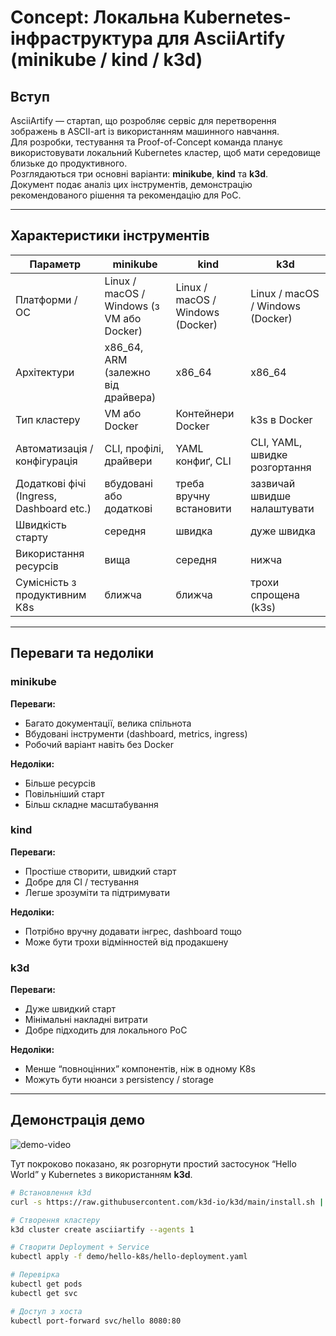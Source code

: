 # Concept: Локальна Kubernetes-інфраструктура для AsciiArtify (minikube / kind / k3d)

## Вступ

AsciiArtify — стартап, що розробляє сервіс для перетворення зображень в ASCII-art із використанням машинного навчання.  
Для розробки, тестування та Proof-of-Concept команда планує використовувати локальний Kubernetes кластер, щоб мати середовище близьке до продуктивного.  
Розглядаються три основні варіанти: **minikube**, **kind** та **k3d**.  
Документ подає аналіз цих інструментів, демонстрацію рекомендованого рішення та рекомендацію для PoC.




---

## Характеристики інструментів

| Параметр | minikube | kind | k3d |
|---|---|---|---|
| Платформи / ОС | Linux / macOS / Windows (з VM або Docker) | Linux / macOS / Windows (Docker) | Linux / macOS / Windows (Docker) |
| Архітектури | x86_64, ARM (залежно від драйвера) | x86_64 | x86_64 |
| Тип кластеру | VM або Docker | Контейнери Docker | k3s в Docker |
| Автоматизація / конфігурація | CLI, профілі, драйвери | YAML конфиґ, CLI | CLI, YAML, швидке розгортання |
| Додаткові фічі (Ingress, Dashboard etc.) | вбудовані або додаткові | треба вручну встановити | зазвичай швидше налаштувати |
| Швидкість старту | середня | швидка | дуже швидка |
| Використання ресурсів | вища | середня | нижча |
| Сумісність з продуктивним K8s | ближча | ближча | трохи спрощена (k3s) |

---

## Переваги та недоліки

### minikube

**Переваги:**
- Багато документації, велика спільнота  
- Вбудовані інструменти (dashboard, metrics, ingress)  
- Робочий варіант навіть без Docker  

**Недоліки:**
- Більше ресурсів  
- Повільніший старт  
- Більш складне масштабування  

### kind

**Переваги:**
- Простіше створити, швидкий старт  
- Добре для CI / тестування  
- Легше зрозуміти та підтримувати  

**Недоліки:**
- Потрібно вручну додавати інгрес, dashboard тощо  
- Може бути трохи відмінностей від продакшену  

### k3d

**Переваги:**
- Дуже швидкий старт  
- Мінімальні накладні витрати  
- Добре підходить для локального PoC  

**Недоліки:**
- Менше “повноцінних” компонентів, ніж в одному K8s  
- Можуть бути нюанси з persistency / storage  

---

## Демонстрація демо

![demo-video](/demo1.gif)

Тут покроково показано, як розгорнути простий застосунок “Hello World” у Kubernetes з використанням **k3d**.

```bash
# Встановлення k3d
curl -s https://raw.githubusercontent.com/k3d-io/k3d/main/install.sh | bash

# Створення кластеру
k3d cluster create asciiartify --agents 1

# Створити Deployment + Service
kubectl apply -f demo/hello-k8s/hello-deployment.yaml

# Перевірка
kubectl get pods
kubectl get svc

# Доступ з хоста
kubectl port-forward svc/hello 8080:80
